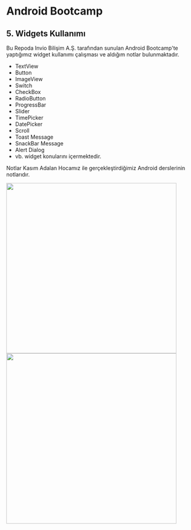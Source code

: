 # Android Bootcamp
## 5. Widgets Kullanımı
Bu Repoda Invio Bilişim A.Ş. tarafından sunulan Android Bootcamp'te yaptığımız widget kullanımı çalışması ve aldığım notlar bulunmaktadır.
- TextView
- Button
- ImageView
- Switch
- CheckBox
- RadioButton
- ProgressBar
- Slider
- TimePicker
- DatePicker
- Scroll
- Toast Message
- SnackBar Message
- Alert Dialog
- vb. widget konularını içermektedir.

Notlar Kasım Adalan Hocamız ile gerçekleştirdiğimiz Android derslerinin notlarıdır.

<img src= "https://user-images.githubusercontent.com/57289819/194727504-bebc5b25-01ed-47df-8186-b13719f0d89a.png" height="450px"/>  <img src= "https://user-images.githubusercontent.com/57289819/194727505-cc2c3a40-3de7-4d88-8547-03488a3da591.png" height="450px"/>
